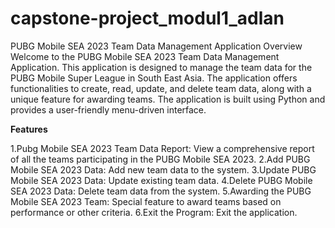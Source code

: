# capstone-project_modul1_adlan
PUBG Mobile SEA 2023 Team Data Management Application
Overview
Welcome to the PUBG Mobile SEA 2023 Team Data Management Application. This application is designed to manage the team data for the PUBG Mobile Super League in South East Asia. The application offers functionalities to create, read, update, and delete team data, along with a unique feature for awarding teams. The application is built using Python and provides a user-friendly menu-driven interface.

**Features**

1.Pubg Mobile SEA 2023 Team Data Report: View a comprehensive report of all the teams participating in the PUBG Mobile SEA 2023.
2.Add PUBG Mobile SEA 2023 Data: Add new team data to the system.
3.Update PUBG Mobile SEA 2023 Data: Update existing team data.
4.Delete PUBG Mobile SEA 2023 Data: Delete team data from the system.
5.Awarding the PUBG Mobile SEA 2023 Team: Special feature to award teams based on performance or other criteria.
6.Exit the Program: Exit the application.
